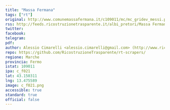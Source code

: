 ```yaml
---
title: "Massa Fermana"
tags: ["rt"]
original: http://www.comunemassafermana.it/c109011/mc/mc_gridev_messi.php?x=&servizio=&bck=http%3A%2F%2Fwww.comunemassafermana.it%2Fhh%2Findex.php%3Fjvs%3D0%26acc%3D1
rss: http://feeds.ricostruzionetrasparente.it/albi_pretori/Massa Fermana_feed.xml
twitter: 
facebook: 
telegram: 
pdf: 
author: Alessio Cimarelli <alessio.cimarelli@gmail.com> (http://www.ricostruzionetrasparente.it)
repo: https://github.com/RicostruzioneTrasparente/rt-scrapers/
regione: Marche
provincia: Fermo
istat: 109011
ipa: c_f021
lat: 43.150311
lng: 13.475589
image: c_f021.png
accessible: true
standard: true
official: false
---
```

